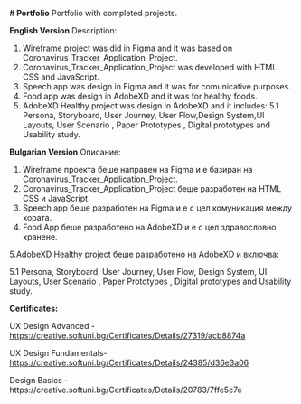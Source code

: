 <b># Portfolio</b>
Portfolio with completed projects.

<b>English Version</b>
Description:
1. Wireframe project was did in Figma and it was based on Coronavirus_Tracker_Application_Project. 
2. Coronavirus_Tracker_Application_Project was developed with HTML CSS and JavaScript.
3. Speech app was design in Figma and it was for comunicative purposes.
4. Food app was design in AdobeXD and it was for healthy foods.
5. AdobeXD Healthy project was design in AdobeXD and it includes:
 5.1 Persona, Storyboard, User Journey, User Flow,Design System,UI Layouts, User Scenario , Paper Prototypes , Digital prototypes and Usability study. 
  
 <b>Bulgarian Version</b>
 Описание:
 1. Wireframe проекта беше направен на Figma и е базиран на Coronavirus_Tracker_Application_Project.
 2. Coronavirus_Tracker_Application_Project беше разработен на HTML CSS и JavaScript.
 3. Speech app беше разработен на Figma и е с цел комуникация между хората.
 4. Food App беше разработено на AdobeXD и е с цел здравословно хранене.
<p> 5.AdobeXD Healthy project беше разработено на AdobeXD и включва:</p>
<p> 5.1 Persona, Storyboard, User Journey, User Flow, Design System, UI Layouts, User Scenario , Paper Prototypes , Digital prototypes and Usability study.</p>
   
<b>Certificates:</b> <p>UX Design Advanced - https://creative.softuni.bg/Certificates/Details/27319/acb8874a</p>  <p>UX Design Fundamentals- https://creative.softuni.bg/Certificates/Details/24385/d36e3a06 </p>
<p>Design Basics - https://creative.softuni.bg/Certificates/Details/20783/7ffe5c7e</p>
